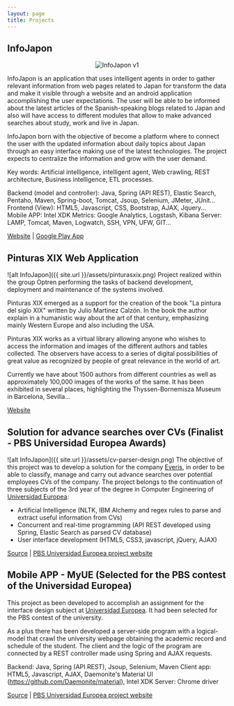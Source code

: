 ```yaml
---
layout: page
title: Projects
---
```

## InfoJapon
<p align="center">
  <img src="http://infojapon.com/img/logoBig.png" alt="InfoJapon v1" />
</p>
InfoJapon is an application that uses intelligent agents in order to gather relevant information from web pages related to Japan for transform the data and make it visible through a website and an android application accomplishing the user expectations. The user will be able to be informed about the latest articles of the Spanish-speaking blogs related to Japan and also will have access to different modules that allow to make advanced searches about study, work and live in Japan.

InfoJapon born with the objective of become a platform where to connect the user with the updated information about daily topics about Japan through an easy interface making use of the latest technologies. The project expects to centralize the information and grow with the user demand.

Key words: Artificial intelligence, intelligent agent, Web crawling, REST architecture, Business intelligence, ETL processes.

Backend (model and controller): Java, Spring (API REST), Elastic Search, Pentaho, Maven, Spring-boot, Tomcat, Jsoup, Selenium, JMeter, JUnit...
Frontend (View): HTML5, Javascript, CSS, Bootstrap, AJAX, Jquery...
Mobile APP: Intel XDK
Metrics: Google Analytics, Logstash, Kibana
Server: LAMP, Tomcat, Maven, Logwatch, SSH, VPN, UFW, GIT...

[Website](www.infojapon,com) | [Google Play App](https://play.google.com/store/apps/details?id=com.jdecastroc.puntojapon)

## Pinturas XIX Web Application
![alt InfoJapon]({{ site.url }}/assets/pinturasxix.png)
Project realized within the group Optren performing the tasks of backend development, deployment and maintenance of the systems involved.

Pinturas XIX emerged as a support for the creation of the book "La pintura del siglo XIX" written by Julio Martinez Calzón. In the book the author explain in a humanistic way about the art of that century, emphasizing mainly Western Europe and also including the USA.

Pinturas XIX works as a virtual library allowing anyone who wishes to access the information and images of the different authors and tables collected. The observers have access to a series of digital possibilities of great value as recognized by people of great relevance in the world of art.

Currently we have about 1500 authors from different countries as well as approximately 100,000 images of the works of the same. It has been exhibited in several places, highlighting the Thyssen-Bornemisza Museum in Barcelona, ​​Sevilla...

[Website](http://pinturasxix.com)

## Solution for advance searches over CVs (Finalist - PBS Universidad Europea Awards)
![alt InfoJapon]({{ site.url }}/assets/cv-parser-design.png)
The objective of this project was to develop a solution for the company [Everis](http://www.everis.com), in order to be able to classify, manage and carry out advance searches over potential employees CVs of the company.
The project belongs to the continuation of three subjects of the 3rd year of the degree in Computer Engineering of [Universidad Europea](http://universidadeuropea.es/en/):

- Artificial Intelligence (NLTK, IBM Alchemy and regex rules to parse and extract useful information from CVs)
- Concurrent and real-time programming (API REST developed using Spring, Elastic Search as parsed CV database)
- User interface development (HTML5, CSS3, javascript, jQuery, AJAX)

[Source](https://github.com/jdecastroc/CV-Parser) | [PBS Universidad Europea project website](http://goo.gl/vRWePZ)

## Mobile APP - MyUE (Selected for the PBS contest of the Universidad Europea)

This project as been developed to accomplish an assignment for the interface design subject at [Universidad Europea](http://universidadeuropea.es/en/). It had been selected for the PBS contest of the university.

As a plus there has been developed a server-side program with a logical-model that crawl the university webpage obtaining the academic record and schedule of the student. The client and the logic of the program are connected by a REST controller made using Spring and AJAX requests.

Backend: Java, Spring (API REST), Jsoup, Selenium, Maven
Client app: HTML5, Javascript, AJAX, Daemonite's Material UI (https://github.com/Daemonite/material), Intel XDK
Server: Chrome driver

[Source](https://github.com/jdecastroc/UErecord) | [PBS Universidad Europea project website](https://goo.gl/mb5Sd2)
